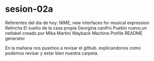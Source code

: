 # sesion-02a

Referentes del dia de hoy:
NIME, new interfaces for musical expression
Relincha 
El sueño de la casa propia
Georgina canifrú
Pueblo nuevo,un netlabel creado por MIka Martini
Wayback Machine
Profile README generator

En la mañana nos pusimos a revisar el github.
explicandonos como podemos revisar y estar bien nuestra carpeta.
